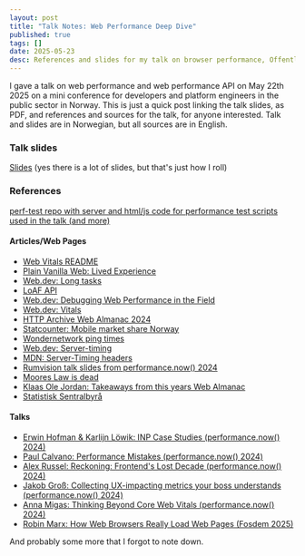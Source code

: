 ```yaml
---
layout: post
title: "Talk Notes: Web Performance Deep Dive"
published: true
tags: []
date: 2025-05-23
desc: References and slides for my talk on browser performance, Offentlig fagdag 2025
---
```


I gave a talk on web performance and web performance API on May 22th 2025 on a mini conference for developers and  platform engineers in the public sector in Norway. This is just a quick post linking the talk slides, as PDF, and references and sources for the talk, for anyone interested. Talk and slides are in Norwegian, but all sources are in English. 

### Talk slides

[Slides](/assets/media/browser-perf.pdf) (yes there is a lot of slides, but that's just how I roll)

### References

[perf-test repo with server and html/js code for performance test scripts used in the talk (and more)](https://github.com/knuthaug/perf-test)

#### Articles/Web Pages

- [Web Vitals README](https://github.com/GoogleChrome/web-vitals/)
- [Plain Vanilla Web: Lived Experience](https://plainvanillaweb.com/blog/articles/2024-09-30-lived-experience/)
- [Web.dev: Long tasks](https://web.dev/articles/long-tasks-devtools)
- [LoAF API](https://developer.chrome.com/docs/web-platform/long-animation-frames)
- [Web.dev: Debugging Web Performance in the Field](https://web.dev/articles/debug-performance-in-the-field)
- [Web.dev: Vitals](https://web.dev/articles/vitals)
- [HTTP Archive Web Almanac 2024](https://almanac.httparchive.org/en/2024/)
- [Statcounter: Mobile market share Norway](https://gs.statcounter.com/vendor-market-share/mobile/norway)
- [Wondernetwork ping times](https://wondernetwork.com/pings/Bangkok)
- [Web.dev: Server-timing](https://web.dev/articles/custom-metrics?utm_source=devtools#server-timing-api)
- [MDN: Server-Timing headers](https://developer.mozilla.org/en-US/docs/Web/HTTP/Reference/Headers/Server-Timing)
- [Rumvision talk slides from performance.now() 2024 ](https://www.rumvision.com/file/upload/doc/20241115-performance-now.pdf)
- [Moores Law is dead](https://cap.csail.mit.edu/death-moores-law-what-it-means-and-what-might-fill-gap-going-forward)
- [Klaas Ole Jordan: Takeaways from this years Web Almanac](https://www.kojordan.com/blog/takeaways-from-this-years-web-almanac)
- [Statistisk Sentralbyrå](https://ssb.no/)

#### Talks

- [Erwin Hofman & Karlijn Löwik: INP Case Studies (performance.now() 2024)](https://www.youtube.com/watch?v=whgZ8PTh82M)
- [Paul Calvano: Performance Mistakes (performance.now() 2024)](https://www.youtube.com/watch?v=j5E_U_hu7g0)
- [Alex Russel: Reckoning: Frontend's Lost Decade (performance.now() 2024)](https://www.youtube.com/watch?v=0XwWVjQOmyg)
- [Jakob Groß: Collecting UX-impacting metrics your boss understands (performance.now() 2024)](https://www.youtube.com/watch?v=Lu9OtuRJ0QI)
- [Anna Migas: Thinking Beyond Core Web Vitals (performance.now() 2024)](https://www.youtube.com/watch?v=8Unbv5MUQq0)
- [Robin Marx: How Web Browsers Really Load Web Pages (Fosdem 2025)](https://fosdem.org/2025/schedule/event/fosdem-2025-4852-how-browsers-really-load-web-pages/)

And probably some more that I forgot to note down. 

